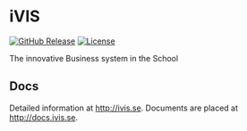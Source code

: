 iVIS
====

[![GitHub Release](https://img.shields.io/github/release/imCodePartnerAB/iVIS.svg?maxAge=3600)](https://github.com/imCodePartnerAB/iVIS/releases/latest)
[![License](https://img.shields.io/github/license/imCodePartnerAB/iVIS.svg?maxAge=2592000)](https://github.com/imCodePartnerAB/iVIS/blob/master/LICENSE)

The innovative Business system in the School

Docs
----
Detailed information at http://ivis.se.
Documents are placed at http://docs.ivis.se.
